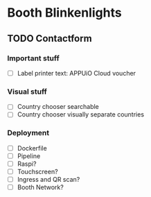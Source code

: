 # Booth Blinkenlights

## TODO Contactform

### Important stuff

* [ ] Label printer text: APPUiO Cloud voucher

### Visual stuff

* [ ] Country chooser searchable
* [ ] Country chooser visually separate countries

### Deployment

* [ ] Dockerfile
* [ ] Pipeline
* [ ] Raspi?
* [ ] Touchscreen?
* [ ] Ingress and QR scan?
* [ ] Booth Network?
